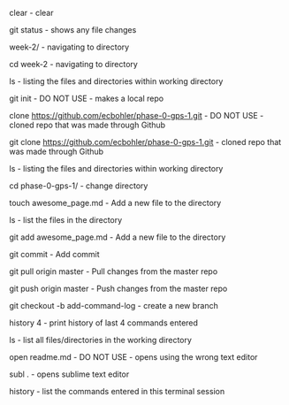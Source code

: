 clear - clear

 git status - shows any file changes

 week-2/ - navigating to directory

 cd week-2 - navigating to directory

 ls - listing the files and directories within working directory

 git init - DO NOT USE - makes a local repo

 clone https://github.com/ecbohler/phase-0-gps-1.git - DO NOT USE - cloned repo that was made through Github

 git clone https://github.com/ecbohler/phase-0-gps-1.git - cloned repo that was made through Github

 ls - listing the files and directories within working directory

 cd phase-0-gps-1/ - change directory

 touch awesome_page.md - Add a new file to the directory

 ls - list the files in the directory

 git add awesome_page.md - Add a new file to the directory

 git commit - Add commit

 git pull origin master - Pull changes from the master repo

 git push origin master - Push changes from the master repo

 git checkout -b add-command-log - create a new branch

 history 4 - print history of last 4 commands entered

 ls - list all files/directories in the working directory

 open readme.md - DO NOT USE - opens using the wrong text editor

 subl . - opens sublime text editor

 history - list the commands entered in this terminal session


